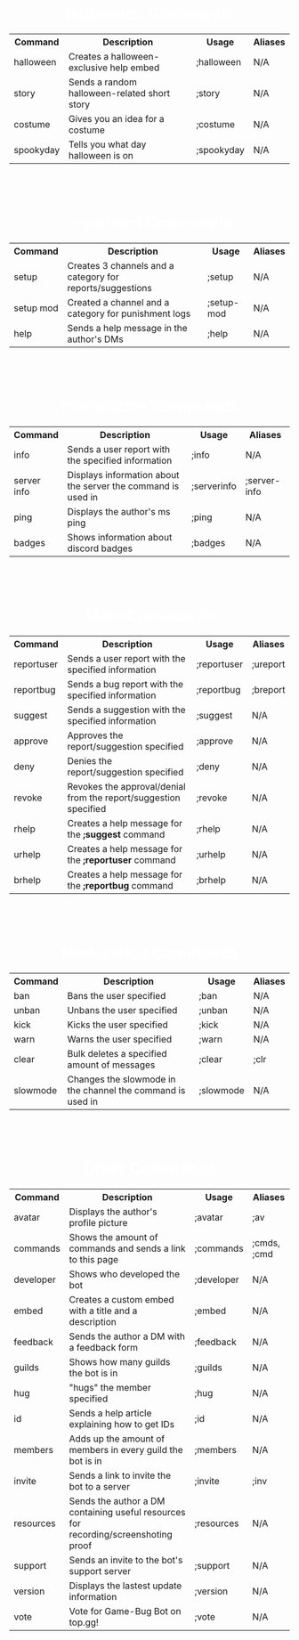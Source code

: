 <center><h1 style="color: #FFFFFF">Halloween Commands</h1></center>

<center><table style="width: 100%">
  
<tbody><tr>
<th>Command</th>
<th>Description</th>
<th>Usage</th>
<th>Aliases</th>
</tr>
        
<tr>
<td>halloween
</td><td>Creates a halloween-exclusive help embed
</td><td>;halloween
</td><td>N/A
</td></tr>
        
<tr>
<td>story
</td><td>Sends a random halloween-related short story
</td><td>;story
</td><td>N/A
</td></tr>
        
<tr>
<td>costume
</td><td>Gives you an idea for a costume
</td><td>;costume
</td><td>N/A
</td></tr>

<tr>
<td>spookyday
</td><td>Tells you what day halloween is on
</td><td>;spookyday
</td><td>N/A
</td></tr>

</tbody></table></center>

<br>
<br>

<center><h1 style="color: #FFFFFF">Important Commands</h1></center>

<center><table style="width: 100%">
  
<tbody><tr>
<th>Command</th>
<th>Description</th>
<th>Usage</th>
<th>Aliases</th>
</tr>
        
<tr>
<td>setup
</td><td>Creates 3 channels and a category for reports/suggestions
</td><td>;setup
</td><td>N/A
</td></tr>
        
<tr>
<td>setup mod
</td><td>Created a channel and a category for punishment logs
</td><td>;setup-mod
</td><td>N/A
</td></tr>
        
<tr>
<td>help
</td><td>Sends a help message in the author's DMs
</td><td>;help
</td><td>N/A
</td></tr>

</tbody></table></center>

<br>
<br>

<center><h1 style="color: #FFFFFF">Informative Commands</h1></center>

<center><table style="width: 100%">

<tbody><tr>
<th>Command</th>
<th>Description</th>
<th>Usage</th>
<th>Aliases</th>
</tr>
  
<tr>
<td>info
</td><td>Sends a user report with the specified information
</td><td>;info
</td><td>N/A
</td></tr>
        
<tr>
<td>server info
</td><td>Displays information about the server the command is used in
</td><td>;serverinfo
</td><td>;server-info
</td></tr>

<tr>
<td>ping
</td><td>Displays the author's ms ping
</td><td>;ping
</td><td>N/A
</td></tr>

<tr>
<td>badges
</td><td>Shows information about discord badges
</td><td>;badges
</td><td>N/A
</td></tr>

</tbody></table></center>

<br>
<br>

<center><h1 style="color: #FFFFFF">Main Commands</h1></center>

<center><table style="width: 100%">

<tbody><tr>
<th>Command</th>
<th>Description</th>
<th>Usage</th>
<th>Aliases</th>
</tr>
  
<tr>
<td>reportuser
</td><td>Sends a user report with the specified information
</td><td>;reportuser
</td><td>;ureport
</td></tr>
        
<tr>
<td>reportbug
</td><td>Sends a bug report with the specified information
</td><td>;reportbug
</td><td>;breport
</td></tr>

<tr>
<td>suggest
</td><td>Sends a suggestion with the specified information
</td><td>;suggest
</td><td>N/A
</td></tr>

<tr>
<td>approve
</td><td>Approves the report/suggestion specified
</td><td>;approve
</td><td>N/A
</td></tr>
        
<tr>
<td>deny
</td><td>Denies the report/suggestion specified
</td><td>;deny
</td><td>N/A
</td></tr>

<tr>
<td>revoke
</td><td>Revokes the approval/denial from the report/suggestion specified
</td><td>;revoke
</td><td>N/A
</td></tr>

<tr>
<td>rhelp
</td><td>Creates a help message for the <b>;suggest</b> command
</td><td>;rhelp
</td><td>N/A
</td></tr>

<tr>
<td>urhelp
</td><td>Creates a help message for the <b>;reportuser</b> command
</td><td>;urhelp
</td><td>N/A
</td></tr>

<tr>
<td>brhelp
</td><td>Creates a help message for the <b>;reportbug</b> command
</td><td>;brhelp
</td><td>N/A
</td></tr>

</tbody></table></center>

<br>
<br>

<center><h1 style="color: #FFFFFF">Moderation Commands</h1></center>

<center><table style="width: 100%">

<tbody><tr>
<th>Command</th>
<th>Description</th>
<th>Usage</th>
<th>Aliases</th>
</tr>
  
<tr>
<td>ban
</td><td>Bans the user specified
</td><td>;ban
</td><td>N/A
</td></tr>
        
<tr>
<td>unban
</td><td>Unbans the user specified
</td><td>;unban
</td><td>N/A
</td></tr>

<tr>
<td>kick
</td><td>Kicks the user specified
</td><td>;kick
</td><td>N/A
</td></tr>

<tr>
<td>warn
</td><td>Warns the user specified
</td><td>;warn
</td><td>N/A
</td></tr>
        
<tr>
<td>clear
</td><td>Bulk deletes a specified amount of messages
</td><td>;clear
</td><td>;clr
</td></tr>

<tr>
<td>slowmode
</td><td>Changes the slowmode in the channel the command is used in
</td><td>;slowmode
</td><td>N/A
</td></tr>

</tbody></table></center>

<br>
<br>

<center><h1 style="color: #FFFFFF">Other Commands</h1></center>

<center><table style="width: 100%">

<tbody><tr>
<th>Command</th>
<th>Description</th>
<th>Usage</th>
<th>Aliases</th>
</tr>
  
<tr>
<td>avatar
</td><td>Displays the author's profile picture
</td><td>;avatar
</td><td>;av
</td></tr>
        
<tr>
<td>commands
</td><td>Shows the amount of commands and sends a link to this page
</td><td>;commands
</td><td>;cmds, ;cmd
</td></tr>

<tr>
<td>developer
</td><td>Shows who developed the bot
</td><td>;developer
</td><td>N/A
</td></tr>

<tr>
<td>embed
</td><td>Creates a custom embed with a title and a description
</td><td>;embed
</td><td>N/A
</td></tr>
        
<tr>
<td>feedback
</td><td>Sends the author a DM with a feedback form
</td><td>;feedback
</td><td>N/A
</td></tr>

<tr>
<td>guilds
</td><td>Shows how many guilds the bot is in
</td><td>;guilds
</td><td>N/A
</td></tr>

<tr>
<td>hug
</td><td>"hugs" the member specified
</td><td>;hug
</td><td>N/A
</td></tr>

<tr>
<td>id
</td><td>Sends a help article explaining how to get IDs
</td><td>;id
</td><td>N/A
</td></tr>

<tr>
<td>members
</td><td>Adds up the amount of members in every guild the bot is in
</td><td>;members
</td><td>N/A
</td></tr>

<tr>
<td>invite
</td><td>Sends a link to invite the bot to a server
</td><td>;invite
</td><td>;inv
</td></tr>

<tr>
<td>resources
</td><td>Sends the author a DM containing useful resources for recording/screenshoting proof
</td><td>;resources
</td><td>N/A
</td></tr>

<tr>
<td>support
</td><td>Sends an invite to the bot's support server
</td><td>;support
</td><td>N/A
</td></tr>

<tr>
<td>version
</td><td>Displays the lastest update information
</td><td>;version
</td><td>N/A
</td></tr>

<tr>
<td>vote
</td><td>Vote for Game-Bug Bot on top.gg!
</td><td>;vote
</td><td>N/A
</td></tr>

</tbody></table></center>
